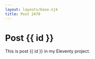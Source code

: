 ```yaml
---
layout: layouts/base.njk
title: Post 2470
---
```


# Post {{ id }}

This is post {{ id }} in my Eleventy project.
